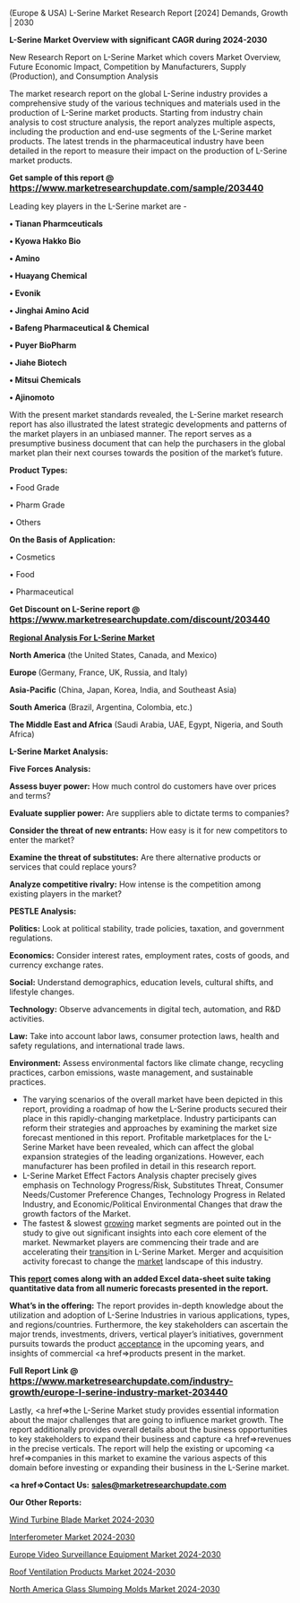  (Europe & USA) L-Serine Market Research Report [2024] Demands, Growth | 2030

<strong>L-Serine Market Overview with significant CAGR during 2024-2030</strong>

New Research Report on L-Serine Market which covers Market Overview, Future Economic Impact, Competition by Manufacturers, Supply (Production), and Consumption Analysis

The market research report on the global L-Serine industry provides a comprehensive study of the various techniques and materials used in the production of L-Serine market products. Starting from industry chain analysis to cost structure analysis, the report analyzes multiple aspects, including the production and end-use segments of the L-Serine market products. The latest trends in the pharmaceutical industry have been detailed in the report to measure their impact on the production of L-Serine market products.

<strong>Get sample of this report @ <a href=https://www.marketresearchupdate.com/sample/203440><font size=3 color=#0000ff>https://www.marketresearchupdate.com/sample/203440</font></a></strong>

Leading key players in the L-Serine market are -

<strong>• Tianan Pharmceuticals

• Kyowa Hakko Bio

• Amino

• Huayang Chemical

• Evonik

• Jinghai Amino Acid

• Bafeng Pharmaceutical & Chemical

• Puyer BioPharm

• Jiahe Biotech

• Mitsui Chemicals

• Ajinomoto</strong>

With the present market standards revealed, the L-Serine market research report has also illustrated the latest strategic developments and patterns of the market players in an unbiased manner. The report serves as a presumptive business document that can help the purchasers in the global market plan their next courses towards the position of the market’s future.

<strong>Product Types:</strong>

• Food Grade

• Pharm Grade

• Others

<strong>On the Basis of Application:</strong>

• Cosmetics

• Food

• Pharmaceutical

<strong>Get Discount on L-Serine report @ <a href=https://www.marketresearchupdate.com/discount/203440><font size=3 color=#0000ff>https://www.marketresearchupdate.com/discount/203440</font></a></strong>

<strong><u><b>Regional Analysis For L-Serine Market</b></u></strong>

<strong><b>North America</b></strong> (the United States, Canada, and Mexico)

<strong><b>Europe </b></strong>(Germany, France, UK, Russia, and Italy)

<strong><b>Asia-Pacific</b></strong> (China, Japan, Korea, India, and Southeast Asia)

<strong><b>South America</b></strong> (Brazil, Argentina, Colombia, etc.)

<strong><b>The Middle East and Africa</b></strong> (Saudi Arabia, UAE, Egypt, Nigeria, and South Africa)

<strong>L-Serine Market Analysis:</strong>

<strong>Five Forces Analysis:</strong>

<strong>Assess buyer power:</strong> How much control do customers have over prices and terms?

<strong>Evaluate supplier power:</strong> Are suppliers able to dictate terms to companies?

<strong>Consider the threat of new entrants:</strong> How easy is it for new competitors to enter the market?

<strong>Examine the threat of substitutes:</strong> Are there alternative products or services that could replace yours?

<strong>Analyze competitive rivalry:</strong> How intense is the competition among existing players in the market?

<strong>PESTLE Analysis:</strong>

<strong>Politics:</strong> Look at political stability, trade policies, taxation, and government regulations.

<strong>Economics:</strong> Consider interest rates, employment rates, costs of goods, and currency exchange rates.

<strong>Social:</strong> Understand demographics, education levels, cultural shifts, and lifestyle changes.

<strong>Technology:</strong> Observe advancements in digital tech, automation, and R&D activities.

<strong>Law:</strong> Take into account labor laws, consumer protection laws, health and safety regulations, and international trade laws.

<strong>Environment:</strong> Assess environmental factors like climate change, recycling practices, carbon emissions, waste management, and sustainable practices.

<ul>
  <li>The varying scenarios of the overall market have been depicted in this report, providing a roadmap of how the L-Serine products secured their place in this rapidly-changing marketplace. Industry participants can reform their strategies and approaches by examining the market size forecast mentioned in this report. Profitable marketplaces for the L-Serine Market have been revealed, which can affect the global expansion strategies of the leading organizations. However, each manufacturer has been profiled in detail in this research report.</li>
  <li>L-Serine Market Effect Factors Analysis chapter precisely gives emphasis on Technology Progress/Risk, Substitutes Threat, Consumer Needs/Customer Preference Changes, Technology Progress in Related Industry, and Economic/Political Environmental Changes that draw the growth factors of the Market.</li>
  <li>The fastest &amp; slowest <a href=ASDF991299>growing</a> market segments are pointed out in the study to give out significant insights into each core element of the market. Newmarket players are commencing their trade and are accelerating their <a href=>trans</a>ition in L-Serine Market. Merger and acquisition activity forecast to change the <a href=>market</a> landscape of this industry.</li>
</ul>
<strong>This <a href=>report</a> comes along with an added Excel data-sheet suite taking quantitative data from all numeric forecasts presented in the report.</strong>

<strong>What’s in the offering:</strong> The report provides in-depth knowledge about the utilization and adoption of L-Serine Industries in various applications, types, and regions/countries. Furthermore, the key stakeholders can ascertain the major trends, investments, drivers, vertical player’s initiatives, government pursuits towards the product <a href=ASDF881288>acceptance</a> in the upcoming years, and insights of commercial <a href=>products</a> present in the market.

<strong>Full Report Link @ <a href=https://www.marketresearchupdate.com/industry-growth/europe-l-serine-industry-market-203440><font size=3 color=#0000ff>https://www.marketresearchupdate.com/industry-growth/europe-l-serine-industry-market-203440</font></a></strong>

Lastly, <a href=>the</a> L-Serine Market study provides essential information about the major challenges that are going to influence market growth. The report additionally provides overall details about the business opportunities to key stakeholders to expand their business and capture <a href=>revenues</a> in the precise verticals. The report will help the existing or upcoming <a href=>companies</a> in this market to examine the various aspects of this domain before investing or expanding their business in the L-Serine market.

<strong><a href=><strong>Contact Us:</strong></a></strong>
<strong>sales@marketresearchupdate.com</strong>

<strong>Our Other Reports:</strong>

<a href=https://www.linkedin.com/pulse/wind-turbine-blade-market-opportunities-stay>Wind Turbine Blade Market 2024-2030</a>

<a href=https://www.linkedin.com/pulse/interferometer-market-analysis-segment-region>Interferometer Market 2024-2030</a>

<a href=https://www.linkedin.com/pulse/europe-video-surveillance-equipment-market-expecting>Europe Video Surveillance Equipment Market 2024-2030</a>

<a href=https://www.linkedin.com/pulse/roof-ventilation-products-market-2023-new-comprehensive-zax8f/>Roof Ventilation Products Market 2024-2030</a>

<a href=https://www.linkedin.com/pulse/north-america-glass-slumping-molds-market-2023-qvpyf/>North America Glass Slumping Molds Market 2024-2030</a>

